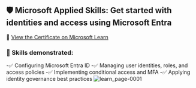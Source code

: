 ## 🛡️ Microsoft Applied Skills: Get started with identities and access using Microsoft Entra

🔗 [View the Certificate on Microsoft Learn](https://learn.microsoft.com/api/credentials/share/en-us/alpha-dl0/563D9342E38FE8E4?sharingId=studentamb_275602)  

### 🎯 Skills demonstrated:
-✅ Configuring Microsoft Entra ID
-✅ Managing user identities, roles, and access policies
-✅ Implementing conditional access and MFA
-✅ Applying identity governance best practices
![learn_page-0001](https://github.com/user-attachments/assets/41f8f4cc-0801-48aa-bac0-8fc52703dc90)
